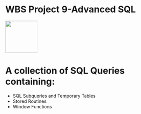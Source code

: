 # WBS Project 9-Advanced SQL 
<img src="https://upload.wikimedia.org/wikipedia/de/thumb/d/dd/MySQL_logo.svg/1200px-MySQL_logo.svg.png" width="100">

# A collection of SQL Queries containing:

- SQL Subqueries and Temporary Tables
- Stored Routines
- Window Functions

